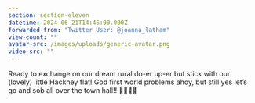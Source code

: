 ```yaml
---
section: section-eleven
datetime: 2024-06-21T14:46:00.000Z
forwarded-from: "Twitter User: @joanna_latham"
view-count: ""
avatar-src: /images/uploads/generic-avatar.png
video-src: ""
---
```

Ready to exchange on our dream rural do-er up-er but stick with our (lovely) little Hackney flat! God first world problems ahoy, but still yes let’s go and sob all over the town hall!! 🥂😭😭😭
